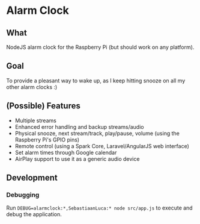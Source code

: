 # Alarm Clock

## What
NodeJS alarm clock for the Raspberry Pi (but should work on any platform).

## Goal
To provide a pleasant way to wake up, as I keep hitting snooze on all my other alarm clocks :)

## (Possible) Features
- Multiple streams
- Enhanced error handling and backup streams/audio
- Physical snooze, next stream/track, play/pause, volume (using the Raspberry Pi's GPIO pins)
- Remote control (using a Spark Core, Laravel/AngularJS web interface)
- Set alarm times through Google calendar
- AirPlay support to use it as a generic audio device

## Development

### Debugging
Run `DEBUG=alarmclock:*,SebastiaanLuca:* node src/app.js` to execute and debug the application.